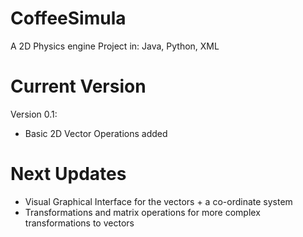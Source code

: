 # CoffeeSimula
A 2D Physics engine Project in: Java, Python, XML

# Current Version
Version 0.1:
- Basic 2D Vector Operations added

# Next Updates
- Visual Graphical Interface for the vectors + a co-ordinate system
- Transformations and matrix operations for more complex transformations to vectors

